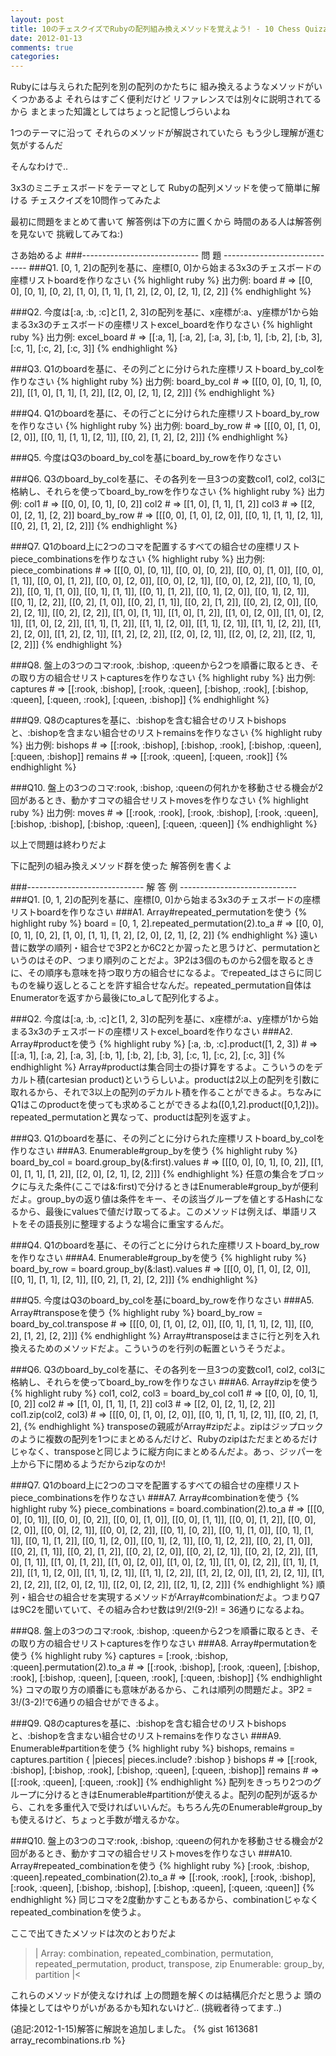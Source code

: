 ```yaml
---
layout: post
title: 10のチェスクイズでRubyの配列組み換えメソッドを覚えよう! - 10 Chess Quizzes to know Recombination Methods of Ruby Array
date: 2012-01-13
comments: true
categories:
---
```



Rubyには与えられた配列を別の配列のかたちに
組み換えるようなメソッドがいくつかあるよ
それらはすごく便利だけど
リファレンスでは別々に説明されてるから
まとまった知識としてはちょっと記憶しづらいよね

1つのテーマに沿って
それらのメソッドが解説されていたら
もう少し理解が進む気がするんだ

そんなわけで..

3x3のミニチェスボードをテーマとして
Rubyの配列メソッドを使って簡単に解ける
チェスクイズを10問作ってみたよ

最初に問題をまとめて書いて
解答例は下の方に置くから
時間のある人は解答例を見ないで
挑戦してみてね:)

さあ始めるよ
###----------------------------- 問   題 -----------------------------
###Q1. [0, 1, 2]の配列を基に、座標[0, 0]から始まる3x3のチェスボードの座標リストboardを作りなさい
{% highlight ruby %}
出力例: board # => [[0, 0], [0, 1], [0, 2], [1, 0], [1, 1], [1, 2], [2, 0], [2, 1], [2, 2]]
{% endhighlight %}

###Q2. 今度は[:a, :b, :c]と[1, 2, 3]の配列を基に、x座標が:a、y座標が1から始まる3x3のチェスボードの座標リストexcel_boardを作りなさい
{% highlight ruby %}
出力例: excel_board # => [[:a, 1], [:a, 2], [:a, 3], [:b, 1], [:b, 2], [:b, 3], [:c, 1], [:c, 2], [:c, 3]]
{% endhighlight %}

###Q3. Q1のboardを基に、その列ごとに分けられた座標リストboard_by_colを作りなさい
{% highlight ruby %}
出力例: board_by_col # => [[[0, 0], [0, 1], [0, 2]], [[1, 0], [1, 1], [1, 2]], [[2, 0], [2, 1], [2, 2]]]
{% endhighlight %}

###Q4. Q1のboardを基に、その行ごとに分けられた座標リストboard_by_rowを作りなさい
{% highlight ruby %}
出力例: board_by_row # => [[[0, 0], [1, 0], [2, 0]], [[0, 1], [1, 1], [2, 1]], [[0, 2], [1, 2], [2, 2]]]
{% endhighlight %}

###Q5. 今度はQ3のboard_by_colを基にboard_by_rowを作りなさい

###Q6. Q3のboard_by_colを基に、その各列を一旦3つの変数col1, col2, col3に格納し、それらを使ってboard_by_rowを作りなさい
{% highlight ruby %}
出力例: 
col1 # => [[0, 0], [0, 1], [0, 2]]
col2 # => [[1, 0], [1, 1], [1, 2]]
col3 # => [[2, 0], [2, 1], [2, 2]]
board_by_row # => [[[0, 0], [1, 0], [2, 0]], [[0, 1], [1, 1], [2, 1]], [[0, 2], [1, 2], [2, 2]]]
{% endhighlight %}

###Q7. Q1のboard上に2つのコマを配置するすべての組合せの座標リストpiece_combinationsを作りなさい
{% highlight ruby %}
出力例: piece_combinations # => [[[0, 0], [0, 1]], [[0, 0], [0, 2]], [[0, 0], [1, 0]], [[0, 0], [1, 1]], [[0, 0], [1, 2]], [[0, 0], [2, 0]], [[0, 0], [2, 1]], [[0, 0], [2, 2]], [[0, 1], [0, 2]], [[0, 1], [1, 0]], [[0, 1], [1, 1]], [[0, 1], [1, 2]], [[0, 1], [2, 0]], [[0, 1], [2, 1]], [[0, 1], [2, 2]], [[0, 2], [1, 0]], [[0, 2], [1, 1]], [[0, 2], [1, 2]], [[0, 2], [2, 0]], [[0, 2], [2, 1]], [[0, 2], [2, 2]], [[1, 0], [1, 1]], [[1, 0], [1, 2]], [[1, 0], [2, 0]], [[1, 0], [2, 1]], [[1, 0], [2, 2]], [[1, 1], [1, 2]], [[1, 1], [2, 0]], [[1, 1], [2, 1]], [[1, 1], [2, 2]], [[1, 2], [2, 0]], [[1, 2], [2, 1]], [[1, 2], [2, 2]], [[2, 0], [2, 1]], [[2, 0], [2, 2]], [[2, 1], [2, 2]]]
{% endhighlight %}

###Q8. 盤上の3つのコマ:rook, :bishop, :queenから2つを順番に取るとき、その取り方の組合せリストcapturesを作りなさい
{% highlight ruby %}
出力例: captures # => [[:rook, :bishop], [:rook, :queen], [:bishop, :rook], [:bishop, :queen], [:queen, :rook], [:queen, :bishop]]
{% endhighlight %}

###Q9. Q8のcapturesを基に、:bishopを含む組合せのリストbishopsと、:bishopを含まない組合せのリストremainsを作りなさい
{% highlight ruby %}
出力例:
bishops # => [[:rook, :bishop], [:bishop, :rook], [:bishop, :queen], [:queen, :bishop]]
remains # => [[:rook, :queen], [:queen, :rook]]
{% endhighlight %}

###Q10. 盤上の3つのコマ:rook, :bishop, :queenの何れかを移動させる機会が2回があるとき、動かすコマの組合せリストmovesを作りなさい
{% highlight ruby %}
出力例: moves # => [[:rook, :rook], [:rook, :bishop], [:rook, :queen], [:bishop, :bishop], [:bishop, :queen], [:queen, :queen]]
{% endhighlight %}

以上で問題は終わりだよ

下に配列の組み換えメソッド群を使った
解答例を書くよ





###----------------------------- 解 答 例 -----------------------------
###Q1. [0, 1, 2]の配列を基に、座標[0, 0]から始まる3x3のチェスボードの座標リストboardを作りなさい
###A1. Array#repeated_permutationを使う
{% highlight ruby %}
  board = [0, 1, 2].repeated_permutation(2).to_a # => [[0, 0], [0, 1], [0, 2], [1, 0], [1, 1], [1, 2], [2, 0], [2, 1], [2, 2]]
{% endhighlight %}
遠い昔に数学の順列・組合せで3P2とか6C2とか習ったと思うけど、permutationというのはそのP、つまり順列のことだよ。3P2は3個のものから2個を取るときに、その順序も意味を持つ取り方の組合せになるよ。でrepeated_はさらに同じものを繰り返しとることを許す組合せなんだ。repeated_permutation自体はEnumeratorを返すから最後にto_aして配列化するよ。

###Q2. 今度は[:a, :b, :c]と[1, 2, 3]の配列を基に、x座標が:a、y座標が1から始まる3x3のチェスボードの座標リストexcel_boardを作りなさい
###A2. Array#productを使う
{% highlight ruby %}
  [:a, :b, :c].product([1, 2, 3]) # => [[:a, 1], [:a, 2], [:a, 3], [:b, 1], [:b, 2], [:b, 3], [:c, 1], [:c, 2], [:c, 3]]
{% endhighlight %}
Array#productは集合同士の掛け算をするよ。こういうのをデカルト積(cartesian product)というらしいよ。productは2以上の配列を引数に取れるから、それで3以上の配列のデカルト積を作ることができるよ。ちなみにQ1はこのproductを使っても求めることができるよね([0,1,2].product([0,1,2]))。repeated_permutationと異なって、productは配列を返すよ。

###Q3. Q1のboardを基に、その列ごとに分けられた座標リストboard_by_colを作りなさい
###A3. Enumerable#group_byを使う
{% highlight ruby %}
  board_by_col = board.group_by(&:first).values # => [[[0, 0], [0, 1], [0, 2]], [[1, 0], [1, 1], [1, 2]], [[2, 0], [2, 1], [2, 2]]]
{% endhighlight %}
任意の集合をブロックに与えた条件(ここでは&:first)で分けるときはEnumerable#group_byが便利だよ。group_byの返り値は条件をキー、その該当グループを値とするHashになるから、最後にvaluesで値だけ取ってるよ。このメソッドは例えば、単語リストをその語長別に整理するような場合に重宝するんだ。

###Q4. Q1のboardを基に、その行ごとに分けられた座標リストboard_by_rowを作りなさい
###A4. Enumerable#group_byを使う
{% highlight ruby %}
  board_by_row = board.group_by(&:last).values # => [[[0, 0], [1, 0], [2, 0]], [[0, 1], [1, 1], [2, 1]], [[0, 2], [1, 2], [2, 2]]]
{% endhighlight %}

###Q5. 今度はQ3のboard_by_colを基にboard_by_rowを作りなさい
###A5. Array#transposeを使う
{% highlight ruby %}
  board_by_row = board_by_col.transpose # => [[[0, 0], [1, 0], [2, 0]], [[0, 1], [1, 1], [2, 1]], [[0, 2], [1, 2], [2, 2]]]
{% endhighlight %}
Array#transposeはまさに行と列を入れ換えるためのメソッドだよ。こういうのを行列の転置というそうだよ。

###Q6. Q3のboard_by_colを基に、その各列を一旦3つの変数col1, col2, col3に格納し、それらを使ってboard_by_rowを作りなさい
###A6. Array#zipを使う
{% highlight ruby %}
  col1, col2, col3 = board_by_col
  col1 # => [[0, 0], [0, 1], [0, 2]]
  col2 # => [[1, 0], [1, 1], [1, 2]]
  col3 # => [[2, 0], [2, 1], [2, 2]]
  col1.zip(col2, col3) # => [[[0, 0], [1, 0], [2, 0]], [[0, 1], [1, 1], [2, 1]], [[0, 2], [1, 2], 
{% endhighlight %}
transposeの親戚がArray#zipだよ。zipはジップロックのように複数の配列を1つにまとめるんだけど、Rubyのzipはただまとめるだけじゃなく、transposeと同じように縦方向にまとめるんだよ。あっ、ジッパーを上から下に閉めるようだからzipなのか!

###Q7. Q1のboard上に2つのコマを配置するすべての組合せの座標リストpiece_combinationsを作りなさい
###A7. Array#combinationを使う
{% highlight ruby %}
  piece_combinations = board.combination(2).to_a # => [[[0, 0], [0, 1]], [[0, 0], [0, 2]], [[0, 0], [1, 0]], [[0, 0], [1, 1]], [[0, 0], [1, 2]], [[0, 0], [2, 0]], [[0, 0], [2, 1]], [[0, 0], [2, 2]], [[0, 1], [0, 2]], [[0, 1], [1, 0]], [[0, 1], [1, 1]], [[0, 1], [1, 2]], [[0, 1], [2, 0]], [[0, 1], [2, 1]], [[0, 1], [2, 2]], [[0, 2], [1, 0]], [[0, 2], [1, 1]], [[0, 2], [1, 2]], [[0, 2], [2, 0]], [[0, 2], [2, 1]], [[0, 2], [2, 2]], [[1, 0], [1, 1]], [[1, 0], [1, 2]], [[1, 0], [2, 0]], [[1, 0], [2, 1]], [[1, 0], [2, 2]], [[1, 1], [1, 2]], [[1, 1], [2, 0]], [[1, 1], [2, 1]], [[1, 1], [2, 2]], [[1, 2], [2, 0]], [[1, 2], [2, 1]], [[1, 2], [2, 2]], [[2, 0], [2, 1]], [[2, 0], [2, 2]], [[2, 1], [2, 2]]]
{% endhighlight %}
順列・組合せの組合せを実現するメソッドがArray#combinationだよ。つまりQ7は9C2を聞いていて、その組み合わせ数は9!/2!(9-2)! = 36通りになるよね。

###Q8. 盤上の3つのコマ:rook, :bishop, :queenから2つを順番に取るとき、その取り方の組合せリストcapturesを作りなさい
###A8. Array#permutationを使う
{% highlight ruby %}
  captures = [:rook, :bishop, :queen].permutation(2).to_a # => [[:rook, :bishop], [:rook, :queen], [:bishop, :rook], [:bishop, :queen], [:queen, :rook], [:queen, :bishop]]
{% endhighlight %}
コマの取り方の順番にも意味があるから、これは順列の問題だよ。3P2 = 3!/(3-2)!で6通りの組合せができるよ。

###Q9. Q8のcapturesを基に、:bishopを含む組合せのリストbishopsと、:bishopを含まない組合せのリストremainsを作りなさい
###A9. Enumerable#partitionを使う
{% highlight ruby %}
  bishops, remains = captures.partition { |pieces| pieces.include? :bishop }
  bishops # => [[:rook, :bishop], [:bishop, :rook], [:bishop, :queen], [:queen, :bishop]]
  remains # => [[:rook, :queen], [:queen, :rook]]
{% endhighlight %}
配列をきっちり2つのグループに分けるときはEnumerable#partitionが使えるよ。配列の配列が返るから、これを多重代入で受ければいいんだ。もちろん先のEnumerable#group_byも使えるけど、ちょっと手数が増えるかな。

###Q10. 盤上の3つのコマ:rook, :bishop, :queenの何れかを移動させる機会が2回があるとき、動かすコマの組合せリストmovesを作りなさい
###A10. Array#repeated_combinationを使う
{% highlight ruby %}
  [:rook, :bishop, :queen].repeated_combination(2).to_a # => [[:rook, :rook], [:rook, :bishop], [:rook, :queen], [:bishop, :bishop], [:bishop, :queen], [:queen, :queen]]
{% endhighlight %}
同じコマを2度動かすこともあるから、combinationじゃなくrepeated_combinationを使うよ。

ここで出てきたメソッドは次のとおりだよ
>|
Array:
  combination, repeated_combination, permutation,
  repeated_permutation, product, transpose, zip
Enumerable:
  group_by, partition
|<

これらのメソッドが使えなければ
上の問題を解くのは結構厄介だと思うよ
頭の体操としてはやりがいがあるかも知れないけど..
(挑戦者待ってます..)

(追記:2012-1-15)解答に解説を追加しました。
{% gist 1613681 array_recombinations.rb %}
